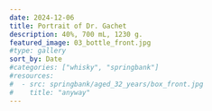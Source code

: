 ```yaml
---
date: 2024-12-06
title: Portrait of Dr. Gachet
description: 40%, 700 mL, 1230 g.
featured_image: 03_bottle_front.jpg
#type: gallery
sort_by: Date
#categories: ["whisky", "springbank"]
#resources:
#  - src: springbank/aged_32_years/box_front.jpg
#    title: "anyway"
---
```

